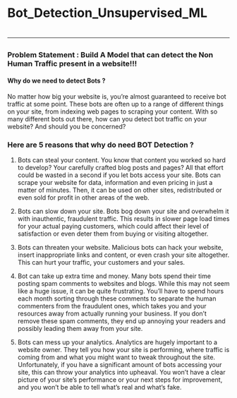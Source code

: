 # Bot_Detection_Unsupervised_ML
# <hr>
### Problem Statement : Build A Model that can detect the Non Human Traffic present in a website!!!
#### Why do we need to detect Bots ?

  No matter how big your website is, you’re almost guaranteed to receive bot traffic at some point. These bots are often up to a range of different things on your site, from indexing web pages to scraping your content. With so many different bots out there, how can you detect bot traffic on your website? And should you be concerned?

### Here are 5 reasons that why do need BOT Detection ?
1) Bots can steal your content. You know that content you worked so hard to develop? Your carefully crafted blog posts and pages? All that effort could be wasted in a second if you let bots access your site. Bots can scrape your website for data, information and even pricing in just a matter of minutes. Then, it can be used on other sites, redistributed or even sold for profit in other areas of the web.

2) Bots can slow down your site. Bots bog down your site and overwhelm it with inauthentic, fraudulent traffic. This results in slower page load times for your actual paying customers, which could affect their level of satisfaction or even deter them from buying or visiting altogether.

3) Bots can threaten your website. Malicious bots can hack your website, insert inappropriate links and content, or even crash your site altogether. This can hurt your traffic, your customers and your sales.

4) Bot can take up extra time and money. Many bots spend their time posting spam comments to websites and blogs. While this may not seem like a huge issue, it can be quite frustrating. You’ll have to spend hours each month sorting through these comments to separate the human commenters from the fraudulent ones, which takes you and your resources away from actually running your business. If you don’t remove these spam comments, they end up annoying your readers and possibly leading them away from your site.

5) Bots can mess up your analytics. Analytics are hugely important to a website owner. They tell you how your site is performing, where traffic is coming from and what you might want to tweak throughout the site. Unfortunately, if you have a significant amount of bots accessing your site, this can throw your analytics into upheaval. You won’t have a clear picture of your site’s performance or your next steps for improvement, and you won’t be able to tell what’s real and what’s fake.

